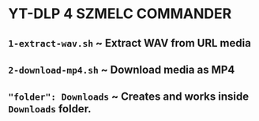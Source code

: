 # YT-DLP 4 SZMELC COMMANDER
## `1-extract-wav.sh` ~ Extract WAV from URL media
## `2-download-mp4.sh` ~ Download media as MP4

## `"folder": Downloads` ~ Creates and works inside `Downloads` folder.
